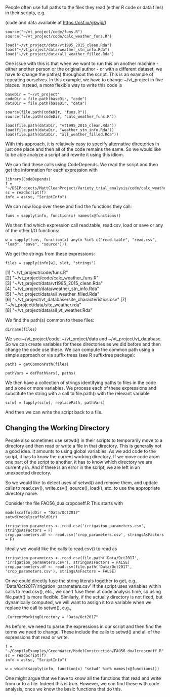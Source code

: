 People often use full paths to the files they read (either R code or data files)
in their scripts, e.g.

(code and data available at https://osf.io/gkwjx/)

```
source("~/vt_project/code/funs.R")
source("~/vt_project/code/calc_weather_funs.R")

load("~/vt_project/data/vt1995_2015_clean.Rda")
load("~/vt_project/data/weather_stn_info.Rda")
load("~/vt_project/data/all_weather_filled.Rda")
```
One issue with this is that when we want to run this on
another machine - either another person or the original author -
or with a different dataset, we have to change the path(s) throughout 
the script. This is an example of repeating ourselves.
In this example, we have to change ~/vt_project in five places.
Instead, a more flexible way to write this code is
```
baseDir = "~/vt_project"
codeDir = file.path(baseDir, "code")
dataDir = file.path(baseDir, "data")
```
```
source(file.path(codeDir, "funs.R"))
source(file.path(codeDir, "calc_weather_funs.R"))

load(file.path(dataDir, "vt1995_2015_clean.Rda"))
load(file.path(dataDir, "weather_stn_info.Rda"))
load(file.path(dataDir, "all_weather_filled.Rda"))
```
With this approach, it is relatively easy to specify alternative directories
in just one place and then all of the code remains the same.
So we would like to be able analyze a script and rewrite it using this idiom.

We can find these calls  using CodeDepends.
We read the script and then get the information for each expression with
```
library(CodeDepends)
f = "~/DSIProjects/MattCleanProject/Variety_trial_analysis/code/calc_weather_var.R"
sc = readScript(f)
info = as(sc, "ScriptInfo")
```
We can now loop over these and find the functions they call:
```
funs = sapply(info, function(x) names(x@functions))
```

We then find which expression call read.table, read.csv, load or save or any of the other
I/O functions:
```
w = sapply(funs, function(x) any(x %in% c("read.table", "read.csv", "load", "save", "source")))
```

We get the strings from these expressions:
```
files = sapply(info[w], slot, "strings")
```
[1] "~/vt_project/code/funs.R"                         
[2] "~/vt_project/code/calc_weather_funs.R"            
[3] "~/vt_project/data/vt1995_2015_clean.Rda"          
[4] "~/vt_project/data/weather_stn_info.Rda"           
[5] "~/vt_project/data/all_weather_filled.Rda"         
[6] "~/vt_project/vt_database/site_characteristics.csv"
[7] "~/vt_project/data/site_weather.rda"               
[8] "~/vt_project/data/all_vt_weather.Rda"             


We find the path(s) common to these files:
```
dirname(files)
```
We see ~/vt_project/code, ~/vt_project/data and ~/vt_project/vt_database.
So we can create variables for these directories as we did before
and then change the code use these.
We can compute the common path using a simple approach or via suffix trees (see R suffixtree
package):

```
paths = getCommonPath(files)
```

```
pathVars = defPathVars(, paths)
```

We then have a collection of strings identifying paths to files in the code and a 
one or more variables. We process each of these expressions and substitute the 
string with a call to file.path() with the relevant variable 
```
sc[w] = lapply(sc[w], replacePath, pathVars)
```
And then we can write the script back to a file.



## Changing the Working Directory
People also sometimes use setwd() in their scripts 
to temporarily move to a directory and then read or write a file in that directory.
This is generally not a good idea. It amounts to using global variables.
As we add code to the script, it has to know the current working directory.
If we move code arom one part of the script to another, it has to know which
directory we are currently in.
And if there is an error in the script, we are left in an unexpected directory.

So we would like to detect uses of setwd() and remove them, and update
calls to read.csv(), write.csv(), source(), load(), etc.  to use the appropriate directory name.

Consider the file FAO56_dualcropcoeff.R
This starts with
```
modelscaffoldDir = "Data/Oct2017"
setwd(modelscaffoldDir)

irrigation.parameters <- read.csv('irrigation_parameters.csv', stringsAsFactors = F)
crop.parameters.df <- read.csv('crop_parameters.csv', stringsAsFactors = F)
```

Ideally we would like the calls to read.csv() to read as
```
irrigation.parameters <- read.csv(file.path('Data/Oct2017', 'irrigation_parameters.csv'), stringsAsFactors = FALSE)
crop.parameters.df <- read.csv(file.path('Data/Oct2017', 'crop_parameters.csv'), stringsAsFactors = FALSE)
```
Or we could directly fuse the string literals together to get, e.g., 
'Data/Oct2017/irrigation_parameters.csv'
If the script uses variables within calls to read.csv(), etc., we can't fuse them
at code analysis time, so using file.path() is more flexible.
Similarly, if the actually directory is not fixed, but dynamically computed,
we will want to assign it to a variable when we replace the call to setwd(),
e.g.,
```n
.CurrentWorkingDirectory = "Data/Oct2017"
```

As before, we need to parse the expressions in our script
and then find the terms we need to change.
These include the calls to setwd() and all of the expressions that 
read or write.

```
f = "~/CompileExamples/GreenWater/ModelConstruction/FAO56_dualcropcoeff.R"
sc = readScript(f)
info = as(sc, "ScriptInfo")
```

```
w = which(sapply(info, function(x) "setwd" %in% names(x@functions)))
```





One might argue that we have to know all the functions that read and write
from or to a file. Indeed this is true. However, we can find these with code analysis,
once we know the basic functions that do this.
